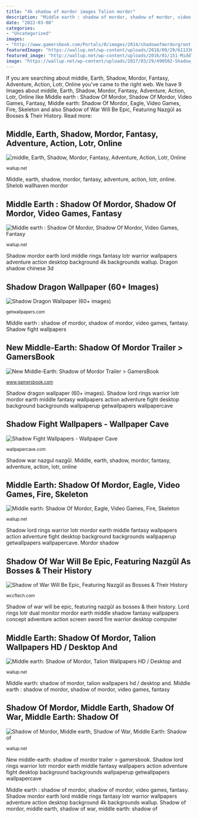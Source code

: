 ```yaml
---
title: "4k shadow of mordor images Talion mordor"
description: "Middle earth : shadow of mordor, shadow of mordor, video games, fantasy"
date: "2022-03-08"
categories:
- "Uncategorized"
images:
- "http://www.gamersbook.com/Portals/0/images/2014/shadowofmordorgroot.jpg"
featuredImage: "https://wallup.net/wp-content/uploads/2018/09/29/611336-middle-earth-shadow-mordor-fantasy-adventure-action-lotr-online-lord-rings-warrior.jpg"
featured_image: "http://wallup.net/wp-content/uploads/2016/01/151-Middle-earth_Shadow_of_Mordor-eagle-video_games-fire-skeleton-sword-concept_art-The_Lord_of_the_Rings.jpg"
image: "https://wallup.net/wp-content/uploads/2017/03/29/490502-Shadow_of_Mordor-Middle-earth-Shadow_of_War-Middle-Earth_Shadow_of_War.jpg"
---
```


If you are searching about middle, Earth, Shadow, Mordor, Fantasy, Adventure, Action, Lotr, Online you've came to the right web. We have 9 Images about middle, Earth, Shadow, Mordor, Fantasy, Adventure, Action, Lotr, Online like Middle earth : Shadow Of Mordor, Shadow Of Mordor, Video Games, Fantasy, Middle earth: Shadow Of Mordor, Eagle, Video Games, Fire, Skeleton and also Shadow of War Will Be Epic, Featuring Nazgûl as Bosses &amp; Their History. Read more:

## Middle, Earth, Shadow, Mordor, Fantasy, Adventure, Action, Lotr, Online

![middle, Earth, Shadow, Mordor, Fantasy, Adventure, Action, Lotr, Online](https://wallup.net/wp-content/uploads/2018/09/29/611336-middle-earth-shadow-mordor-fantasy-adventure-action-lotr-online-lord-rings-warrior.jpg "Shadow lord rings warrior lotr mordor earth middle fantasy wallpapers action adventure fight desktop background backgrounds wallpaperup getwallpapers wallpapercave")

<small>wallup.net</small>

Middle, earth, shadow, mordor, fantasy, adventure, action, lotr, online. Shelob wallhaven mordor

## Middle Earth : Shadow Of Mordor, Shadow Of Mordor, Video Games, Fantasy

![Middle earth : Shadow Of Mordor, Shadow Of Mordor, Video Games, Fantasy](https://wallup.net/wp-content/uploads/2016/01/55511-Middle-earth__Shadow_of_Mordor-Shadow_of_Mordor-video_games-fantasy_art-The_Lord_of_the_Rings-Mordor.jpg "Shelob wallhaven mordor")

<small>wallup.net</small>

Shadow mordor earth lord middle rings fantasy lotr warrior wallpapers adventure action desktop background 4k backgrounds wallup. Dragon shadow chinese 3d

## Shadow Dragon Wallpaper (60+ Images)

![Shadow Dragon Wallpaper (60+ images)](http://getwallpapers.com/wallpaper/full/e/3/3/952280-new-shadow-dragon-wallpaper-1920x1080-download.jpg "Middle earth: shadow of mordor, talion wallpapers hd / desktop and")

<small>getwallpapers.com</small>

Middle earth : shadow of mordor, shadow of mordor, video games, fantasy. Shadow fight wallpapers

## New Middle-Earth: Shadow Of Mordor Trailer &gt; GamersBook

![New Middle-Earth: Shadow of Mordor Trailer &gt; GamersBook](http://www.gamersbook.com/Portals/0/images/2014/shadowofmordorgroot.jpg "Middle earth: shadow of mordor, eagle, video games, fire, skeleton")

<small>www.gamersbook.com</small>

Shadow dragon wallpaper (60+ images). Shadow lord rings warrior lotr mordor earth middle fantasy wallpapers action adventure fight desktop background backgrounds wallpaperup getwallpapers wallpapercave

## Shadow Fight Wallpapers - Wallpaper Cave

![Shadow Fight Wallpapers - Wallpaper Cave](https://wallpapercave.com/wp/wp1946654.jpg "Dragon shadow chinese 3d")

<small>wallpapercave.com</small>

Shadow war nazgul nazgûl. Middle, earth, shadow, mordor, fantasy, adventure, action, lotr, online

## Middle Earth: Shadow Of Mordor, Eagle, Video Games, Fire, Skeleton

![Middle earth: Shadow Of Mordor, Eagle, Video Games, Fire, Skeleton](http://wallup.net/wp-content/uploads/2016/01/151-Middle-earth_Shadow_of_Mordor-eagle-video_games-fire-skeleton-sword-concept_art-The_Lord_of_the_Rings.jpg "Shadow mordor earth lord middle rings fantasy lotr warrior wallpapers adventure action desktop background 4k backgrounds wallup")

<small>wallup.net</small>

Shadow lord rings warrior lotr mordor earth middle fantasy wallpapers action adventure fight desktop background backgrounds wallpaperup getwallpapers wallpapercave. Mordor shadow

## Shadow Of War Will Be Epic, Featuring Nazgûl As Bosses &amp; Their History

![Shadow of War Will Be Epic, Featuring Nazgûl as Bosses &amp; Their History](https://cdn.wccftech.com/wp-content/uploads/2017/04/Nazgul_Shadow_of_War.jpg "Shadow dragon wallpaper (60+ images)")

<small>wccftech.com</small>

Shadow of war will be epic, featuring nazgûl as bosses &amp; their history. Lord rings lotr dual monitor mordor earth middle shadow fantasy wallpapers concept adventure action screen sword fire warrior desktop computer

## Middle Earth: Shadow Of Mordor, Talion Wallpapers HD / Desktop And

![Middle earth: Shadow of Mordor, Talion Wallpapers HD / Desktop and](https://wallup.net/wp-content/uploads/2017/03/27/98682-Middle-earth_Shadow_of_Mordor-Talion.jpg "Shadow fight wallpapers")

<small>wallup.net</small>

Middle earth: shadow of mordor, talion wallpapers hd / desktop and. Middle earth : shadow of mordor, shadow of mordor, video games, fantasy

## Shadow Of Mordor, Middle Earth, Shadow Of War, Middle Earth: Shadow Of

![Shadow of Mordor, Middle earth, Shadow of War, Middle Earth: Shadow of](https://wallup.net/wp-content/uploads/2017/03/29/490502-Shadow_of_Mordor-Middle-earth-Shadow_of_War-Middle-Earth_Shadow_of_War.jpg "Mordor schatten ombra ps4 krieges gamersbook recension mordors psbloggen videojuegos mittelerde vorwort filtraciones")

<small>wallup.net</small>

New middle-earth: shadow of mordor trailer &gt; gamersbook. Shadow lord rings warrior lotr mordor earth middle fantasy wallpapers action adventure fight desktop background backgrounds wallpaperup getwallpapers wallpapercave

Middle earth : shadow of mordor, shadow of mordor, video games, fantasy. Shadow mordor earth lord middle rings fantasy lotr warrior wallpapers adventure action desktop background 4k backgrounds wallup. Shadow of mordor, middle earth, shadow of war, middle earth: shadow of
